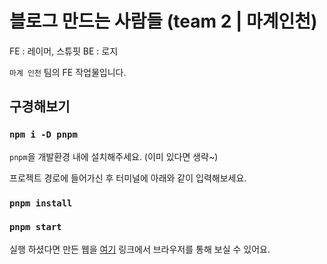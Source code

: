 # 블로그 만드는 사람들 (team 2 | 마계인천)

FE : 레이머, 스튜핏
BE : 로지


`마계 인천` 팀의 FE 작업물입니다.

## 구경해보기

### `npm i -D pnpm`
`pnpm`을 개발환경 내에 설치해주세요. (이미 있다면 생략~)

프로젝트 경로에 들어가신 후 터미널에 아래와 같이 입력해보세요.

### `pnpm install`

### `pnpm start`


실행 하셨다면 만든 웹을 [여기](http://localhost:3000) 링크에서 브라우저를 통해 보실 수 있어요.
